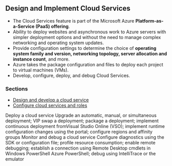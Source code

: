 ## Design and Implement Cloud Services
  * The Cloud Services feature is part of the Microsoft Azure __Platform-as-a-Service (PaaS) offering__.
  * Ability to deploy websites and asynchronous work to Azure servers with simpler deployment options and without the need to manage complex networking and operating system updates.
  * Provide configuration settings to determine the choice of __operating system family and version, networking topology, server allocation and instance count__, and more.
  * Azure takes the package configuration and files to deploy each project to virtual machines (VMs).
  * Develop, configure, deploy, and debug Cloud Services.

### Sections
  * [Design and develop a cloud service](DesignAndImplementCloudServices/design-and-implement-a-cloud-service.md)
  * [Configure cloud services and roles](DesignAndImplementCloudServices/configure-cloud-services-and-roles.md)


Deploy a cloud service
    Upgrade an automatic, manual, or simultaneous deployment; VIP swap a deployment; package a deployment; implement continuous deployment fromVisual Studio Online (VSO); implement runtime configuration changes using the portal; configure regions and affinity groups
Monitor and debug a cloud service
    Configure diagnostics using the SDK or configuration file; profile resource consumption; enable remote debugging; establish a connection using Remote Desktop cmdlets in Windows PowerShell Azure PowerShell; debug using IntelliTrace or the emulator
